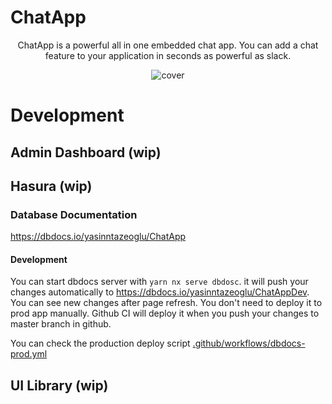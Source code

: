 # ChatApp

<center>
ChatApp is a powerful all in one embedded chat app. You can add a chat feature to your application in seconds as powerful as slack.

![cover](https://user-images.githubusercontent.com/36041339/203687842-4df1d0c5-f2ea-4258-b164-54afa191a8eb.jpeg)

</center>

# Development

## Admin Dashboard (wip)

## Hasura (wip)

### Database Documentation

https://dbdocs.io/yasinntazeoglu/ChatApp

#### Development

You can start dbdocs server with `yarn nx serve dbdosc`. it will push your changes automatically to https://dbdocs.io/yasinntazeoglu/ChatAppDev. You can see new changes after page refresh. You don't need to deploy it to prod app manually. Github CI will deploy it when you push your changes to master branch in github.

You can check the production deploy script [.github/workflows/dbdocs-prod.yml](./.github/workflows/dbdocs-prod.yml)

## UI Library (wip)
